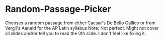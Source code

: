# Random-Passage-Picker
Chooses a random passage from either Caesar's De Bello Gallico or from Vergil's Aeneid for the AP Latin syllabus
Note: Not perfect. Might not cover all slides and/or tell you to read the 0th slide. I don't feel like fixing it.
